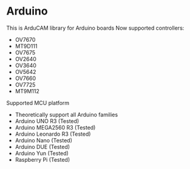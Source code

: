 # Arduino
This is ArduCAM library for Arduino boards
Now supported controllers:
-	OV7670
-	MT9D111
-	OV7675
-	OV2640
-	OV3640
-	OV5642
-	OV7660
-	OV7725
- MT9M112			

Supported MCU platform
-	Theoretically support all Arduino families
-	Arduino UNO R3			(Tested)
-	Arduino MEGA2560 R3		(Tested)
-	Arduino Leonardo R3		(Tested)
-	Arduino Nano			(Tested)
-	Arduino DUE			(Tested)
- 	Arduino Yun			(Tested)
-	Raspberry Pi			(Tested)
